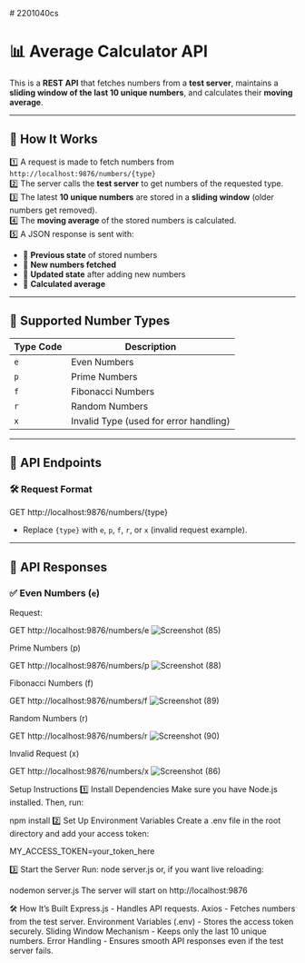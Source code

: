 
 # 2201040cs
# 📊 Average Calculator API  


This is a **REST API** that fetches numbers from a **test server**, maintains a **sliding window of the last 10 unique numbers**, and calculates their **moving average**.  


---

## 🚀 How It Works  

1️⃣ A request is made to fetch numbers from `http://localhost:9876/numbers/{type}`  
2️⃣ The server calls the **test server** to get numbers of the requested type.  
3️⃣ The latest **10 unique numbers** are stored in a **sliding window** (older numbers get removed).  
4️⃣ The **moving average** of the stored numbers is calculated.  
5️⃣ A JSON response is sent with:  
   - 📌 **Previous state** of stored numbers  
   - 📌 **New numbers fetched**  
   - 📌 **Updated state** after adding new numbers  
   - 📌 **Calculated average**  

---

## 📌 Supported Number Types  

| Type Code | Description |
|-----------|------------|
| `e`       | Even Numbers |
| `p`       | Prime Numbers |
| `f`       | Fibonacci Numbers |
| `r`       | Random Numbers |
| `x`       | Invalid Type (used for error handling) |

---

## 🎯 API Endpoints  

### 🛠 Request Format  
GET http://localhost:9876/numbers/{type}

- Replace `{type}` with `e`, `p`, `f`, `r`, or `x` (invalid request example).  

---

## 🔹 API Responses  

### ✅ **Even Numbers (`e`)**  
Request:  

GET http://localhost:9876/numbers/e
![Screenshot (85)](https://github.com/user-attachments/assets/7661c099-9233-45b9-aa9b-14a4a4aa9664)


Prime Numbers (p)

GET http://localhost:9876/numbers/p
![Screenshot (88)](https://github.com/user-attachments/assets/381e6fad-ae5a-4986-885b-14a35095b414)

Fibonacci Numbers (f)

GET http://localhost:9876/numbers/f
![Screenshot (89)](https://github.com/user-attachments/assets/03e34414-678f-4a7a-bc06-f572c350c988)

Random Numbers (r)

GET http://localhost:9876/numbers/r
![Screenshot (90)](https://github.com/user-attachments/assets/3894d4bd-e818-4e77-b817-35fa94e3c575)

Invalid Request (x)

GET http://localhost:9876/numbers/x
![Screenshot (86)](https://github.com/user-attachments/assets/42f0b8e5-6ac9-43e4-ab42-5e72eb38f048)

Setup Instructions
1️⃣ Install Dependencies
Make sure you have Node.js installed. Then, run:



npm install
2️⃣ Set Up Environment Variables
Create a .env file in the root directory and add your access token:

MY_ACCESS_TOKEN=your_token_here

3️⃣ Start the Server
Run:
node server.js
or, if you want live reloading:

nodemon server.js
The server will start on http://localhost:9876


🛠 How It’s Built
Express.js - Handles API requests.
Axios - Fetches numbers from the test server.
Environment Variables (.env) - Stores the access token securely.
Sliding Window Mechanism - Keeps only the last 10 unique numbers.
Error Handling - Ensures smooth API responses even if the test server fails.
 
